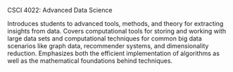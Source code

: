 CSCI 4022: Advanced Data Science

Introduces students to advanced tools, methods, and theory for extracting insights from data. Covers computational tools for storing and working with large data sets and computational techniques for common big data scenarios like graph data, recommender systems, and dimensionality reduction. Emphasizes both the efficient implementation of algorithms as well as the mathematical foundations behind techniques.
